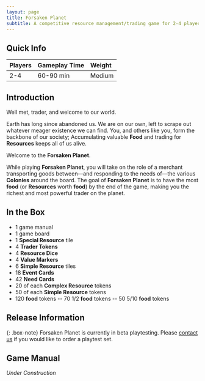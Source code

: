 ```yaml
---
layout: page
title: Forsaken Planet
subtitle: A competitive resource management/trading game for 2-4 players
---
```


## Quick Info

| Players | Gameplay Time | Weight |
| :------ |:--- | :--- |
| 2-4 | 60-90 min | Medium |

## Introduction

Well met, trader, and welcome to our world.

Earth has long since abandoned us. We are on our own, left to scrape out whatever meager existence we can find. You, and others like you, form the backbone of our society; Accumulating valuable **Food** and trading for **Resources** keeps all of us alive.

Welcome to the **Forsaken Planet**.

While playing **Forsaken Planet**, you will take on the role of a merchant transporting goods between—and responding to the needs of—the various **Colonies** around the board. The goal of **Forsaken Planet** is to have the most **food** (or **Resources** worth **food**) by the end of the game, making you the richest and most powerful trader on the planet.

## In the Box

- 1 game manual
- 1 game board
- 1 **Special Resource** tile
- 4 **Trader Tokens**
- 4 **Resource Dice**
- 4 **Value Markers**
- 6 **Simple Resource** tiles
- 18 **Event Cards**
- 42 **Need Cards**
- 20 of each **Complex Resource** tokens
- 50 of each **Simple Resource** tokens
- 120 **food** tokens
-- 70 1/2 **food** tokens
-- 50 5/10 **food** tokens

## Release Information

{: .box-note}
Forsaken Planet is currently in beta playtesting. Please [contact us](/contact) if you would like to order a playtest set.

## Game Manual

*Under Construction*
